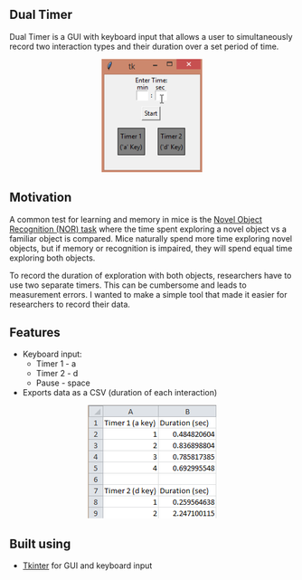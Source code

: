 ## Dual Timer
Dual Timer is a GUI with keyboard input that allows a user 
to simultaneously record two interaction types and their 
duration over a set period of time.

<p align="center">
  <img src="/assets/DualTimer.gif" height="200"></img>
</p>

## Motivation
A common test for learning and memory in mice is the
[Novel Object Recognition (NOR) task](https://med.stanford.edu/sbfnl/services/bm/lm/bml-novel.html)
where the time spent exploring a novel object vs a familiar object
is compared. Mice naturally spend more time exploring novel objects, but
if memory or recognition is impaired, they will spend equal time exploring both objects.

To record the duration of exploration with both objects, researchers have to use two separate timers. This can be 
cumbersome and leads to measurement errors. I wanted to make a simple tool that made it easier for researchers
to record their data.

## Features
- Keyboard input: 
    - Timer 1 - a 
    - Timer 2 - d 
    - Pause - space
- Exports data as a CSV (duration of each interaction)
<p align="center">
    <img src="/assets/Output.png" height="200"></img>
</p>

## Built using
- [Tkinter](https://docs.python.org/3/library/tkinter.html) for GUI and keyboard input 
